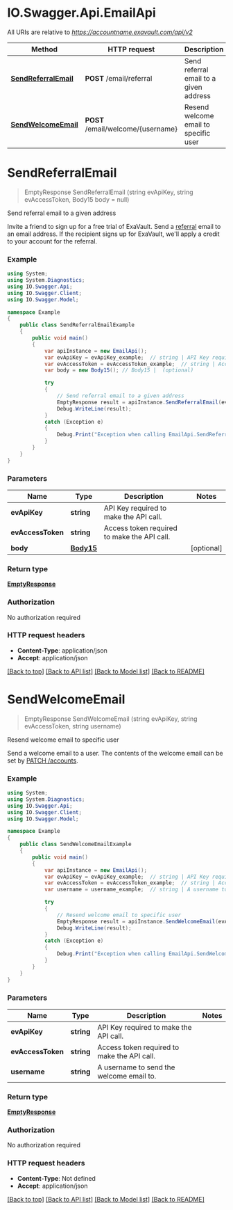 # IO.Swagger.Api.EmailApi

All URIs are relative to *https://accountname.exavault.com/api/v2*

Method | HTTP request | Description
------------- | ------------- | -------------
[**SendReferralEmail**](EmailApi.md#sendreferralemail) | **POST** /email/referral | Send referral email to a given address
[**SendWelcomeEmail**](EmailApi.md#sendwelcomeemail) | **POST** /email/welcome/{username} | Resend welcome email to specific user

<a name="sendreferralemail"></a>
# **SendReferralEmail**
> EmptyResponse SendReferralEmail (string evApiKey, string evAccessToken, Body15 body = null)

Send referral email to a given address

Invite a friend to sign up for a free trial of ExaVault. Send a [referral](/lp/referafriend/) email to an email address. If the recipient signs up for ExaVault, we'll apply a credit to your account for the referral. 

### Example
```csharp
using System;
using System.Diagnostics;
using IO.Swagger.Api;
using IO.Swagger.Client;
using IO.Swagger.Model;

namespace Example
{
    public class SendReferralEmailExample
    {
        public void main()
        {
            var apiInstance = new EmailApi();
            var evApiKey = evApiKey_example;  // string | API Key required to make the API call.
            var evAccessToken = evAccessToken_example;  // string | Access token required to make the API call.
            var body = new Body15(); // Body15 |  (optional) 

            try
            {
                // Send referral email to a given address
                EmptyResponse result = apiInstance.SendReferralEmail(evApiKey, evAccessToken, body);
                Debug.WriteLine(result);
            }
            catch (Exception e)
            {
                Debug.Print("Exception when calling EmailApi.SendReferralEmail: " + e.Message );
            }
        }
    }
}
```

### Parameters

Name | Type | Description  | Notes
------------- | ------------- | ------------- | -------------
 **evApiKey** | **string**| API Key required to make the API call. | 
 **evAccessToken** | **string**| Access token required to make the API call. | 
 **body** | [**Body15**](Body15.md)|  | [optional] 

### Return type

[**EmptyResponse**](EmptyResponse.md)

### Authorization

No authorization required

### HTTP request headers

 - **Content-Type**: application/json
 - **Accept**: application/json

[[Back to top]](#) [[Back to API list]](../README.md#documentation-for-api-endpoints) [[Back to Model list]](../README.md#documentation-for-models) [[Back to README]](../README.md)
<a name="sendwelcomeemail"></a>
# **SendWelcomeEmail**
> EmptyResponse SendWelcomeEmail (string evApiKey, string evAccessToken, string username)

Resend welcome email to specific user

Send a welcome email to a user. The contents of the welcome email can be set by [PATCH /accounts](#operation/updateAccount).

### Example
```csharp
using System;
using System.Diagnostics;
using IO.Swagger.Api;
using IO.Swagger.Client;
using IO.Swagger.Model;

namespace Example
{
    public class SendWelcomeEmailExample
    {
        public void main()
        {
            var apiInstance = new EmailApi();
            var evApiKey = evApiKey_example;  // string | API Key required to make the API call.
            var evAccessToken = evAccessToken_example;  // string | Access token required to make the API call.
            var username = username_example;  // string | A username to send the welcome email to.

            try
            {
                // Resend welcome email to specific user
                EmptyResponse result = apiInstance.SendWelcomeEmail(evApiKey, evAccessToken, username);
                Debug.WriteLine(result);
            }
            catch (Exception e)
            {
                Debug.Print("Exception when calling EmailApi.SendWelcomeEmail: " + e.Message );
            }
        }
    }
}
```

### Parameters

Name | Type | Description  | Notes
------------- | ------------- | ------------- | -------------
 **evApiKey** | **string**| API Key required to make the API call. | 
 **evAccessToken** | **string**| Access token required to make the API call. | 
 **username** | **string**| A username to send the welcome email to. | 

### Return type

[**EmptyResponse**](EmptyResponse.md)

### Authorization

No authorization required

### HTTP request headers

 - **Content-Type**: Not defined
 - **Accept**: application/json

[[Back to top]](#) [[Back to API list]](../README.md#documentation-for-api-endpoints) [[Back to Model list]](../README.md#documentation-for-models) [[Back to README]](../README.md)
